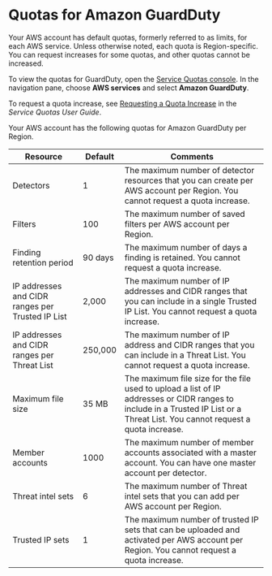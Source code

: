 # Quotas for Amazon GuardDuty<a name="guardduty_limits"></a>

Your AWS account has default quotas, formerly referred to as limits, for each AWS service\. Unless otherwise noted, each quota is Region\-specific\. You can request increases for some quotas, and other quotas cannot be increased\.

To view the quotas for GuardDuty, open the [Service Quotas console](https://console.aws.amazon.com/servicequotas/home)\. In the navigation pane, choose **AWS services** and select **Amazon GuardDuty**\.

To request a quota increase, see [Requesting a Quota Increase](https://docs.aws.amazon.com/servicequotas/latest/userguide/request-quota-increase.html) in the *Service Quotas User Guide*\.

Your AWS account has the following quotas for Amazon GuardDuty per Region\.


| Resource | Default | Comments | 
| --- | --- | --- | 
| Detectors | 1 | The maximum number of detector resources that you can create per AWS account per Region\. You cannot request a quota increase\. | 
| Filters | 100 | The maximum number of saved filters per AWS account per Region\. | 
| Finding retention period | 90 days | The maximum number of days a finding is retained\. You cannot request a quota increase\. | 
| IP addresses and CIDR ranges per Trusted IP List | 2,000 | The maximum number of IP addresses and CIDR ranges that you can include in a single Trusted IP List\. You cannot request a quota increase\. | 
| IP addresses and CIDR ranges per Threat List | 250,000 | The maximum number of IP address and CIDR ranges that you can include in a Threat List\. You cannot request a quota increase\. | 
| Maximum file size | 35 MB | The maximum file size for the file used to upload a list of IP addresses or CIDR ranges to include in a Trusted IP List or a Threat List\. You cannot request a quota increase\. | 
| Member accounts | 1000 | The maximum number of member accounts associated with a master account\. You can have one master account per detector\. | 
| Threat intel sets | 6 | The maximum number of Threat intel sets that you can add per AWS account per Region\. | 
| Trusted IP sets | 1 | The maximum number of trusted IP sets that can be uploaded and activated per AWS account per Region\. You cannot request a quota increase\. | 